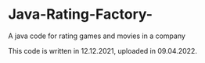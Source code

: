 # Java-Rating-Factory-
A java code for rating games and movies in a company

This code is written in 12.12.2021, uploaded in 09.04.2022.
